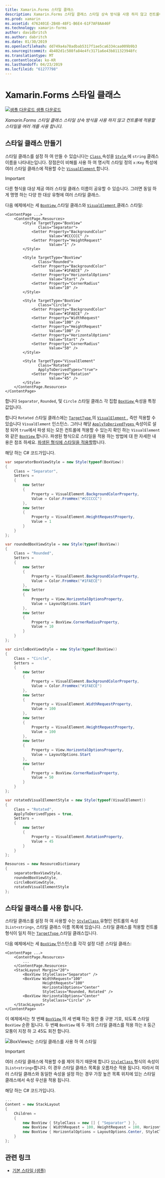 ```yaml
---
title: Xamarin.Forms 스타일 클래스
description: Xamarin.Forms 스타일 클래스 스타일 상속 방식을 사용 하지 않고 컨트롤에 적용할 스타일을 여러 개를 사용 합니다.
ms.prod: xamarin
ms.assetid: 4762401E-2B48-48F1-B6E4-61F7AF8AA46F
ms.technology: xamarin-forms
author: davidbritch
ms.author: dabritch
ms.date: 01/30/2019
ms.openlocfilehash: dd749a4a78adbab5317f1ae5ca6334caa009b9b3
ms.sourcegitcommit: 4b402d1c508fa84e4fc3171a6e43b811323948fc
ms.translationtype: MT
ms.contentlocale: ko-KR
ms.lasthandoff: 04/23/2019
ms.locfileid: "61277798"
---
```

# <a name="xamarinforms-style-classes"></a>Xamarin.Forms 스타일 클래스

[![샘플 다운로드](~/media/shared/download.png) 샘플 다운로드](https://developer.xamarin.com/samples/xamarin-forms/UserInterface/Styles/BasicStyles/)

_Xamarin.Forms 스타일 클래스 스타일 상속 방식을 사용 하지 않고 컨트롤에 적용할 스타일을 여러 개를 사용 합니다._

## <a name="create-style-classes"></a>스타일 클래스 만들기

스타일 클래스를 설정 하 여 만들 수 있습니다는 [ `Class` ](xref:Xamarin.Forms.Style.Class) 속성을 [ `Style` ](xref:Xamarin.Forms.Style) 에 `string` 클래스 이름을 나타내는입니다. 장점은이 비해를 사용 하 여 명시적 스타일 정의 `x:Key` 특성에 여러 스타일 클래스에 적용할 수는 [ `VisualElement` ](xref:Xamarin.Forms.VisualElement)합니다.

> [!IMPORTANT]
> 다른 형식을 대상 제공 여러 스타일 클래스 이름이 공유할 수 있습니다. 그러면 동일 하 게 명명 하는 다양 한 대상 유형에 여러 스타일 클래스.

다음 예제에서는 세 [ `BoxView` ](xref:Xamarin.Forms.BoxView) 스타일 클래스와 [ `VisualElement` ](xref:Xamarin.Forms.VisualElement) 클래스 스타일:

```xaml
<ContentPage ...>
    <ContentPage.Resources>
        <Style TargetType="BoxView"
               Class="Separator">
            <Setter Property="BackgroundColor"
                    Value="#CCCCCC" />
            <Setter Property="HeightRequest"
                    Value="1" />
        </Style>

        <Style TargetType="BoxView"
               Class="Rounded">
            <Setter Property="BackgroundColor"
                    Value="#1FAECE" />
            <Setter Property="HorizontalOptions"
                    Value="Start" />
            <Setter Property="CornerRadius"
                    Value="10" />
        </Style>    

        <Style TargetType="BoxView"
               Class="Circle">
            <Setter Property="BackgroundColor"
                    Value="#1FAECE" />
            <Setter Property="WidthRequest"
                    Value="100" />
            <Setter Property="HeightRequest"
                    Value="100" />
            <Setter Property="HorizontalOptions"
                    Value="Start" />
            <Setter Property="CornerRadius"
                    Value="50" />
        </Style>

        <Style TargetType="VisualElement"
               Class="Rotated"
               ApplyToDerivedTypes="true">
            <Setter Property="Rotation"
                    Value="45" />
        </Style>        
    </ContentPage.Resources>
</ContentPage>
```

합니다 `Separator`, `Rounded`, 및 `Circle` 스타일 클래스 각 집합 [ `BoxView` ](xref:Xamarin.Forms.BoxView) 속성을 특정 값입니다.

합니다 `Rotated` 스타일 클래스에는 [ `TargetType` ](xref:Xamarin.Forms.Style.TargetType) 의 [ `VisualElement` ](xref:Xamarin.Forms.VisualElement), 즉만 적용할 수 있습니다 `VisualElement` 인스턴스. 그러나 해당 [ `ApplyToDerivedTypes` ](xref:Xamarin.Forms.Style.ApplyToDerivedTypes) 속성이로 설정 되어 `true`에서 파생 되는 모든 컨트롤에 적용할 수 있는지 확인 하는 `VisualElement`와 같은 [ `BoxView` ](xref:Xamarin.Forms.BoxView)합니다. 파생된 형식으로 스타일을 적용 하는 방법에 대 한 자세한 내용은 참조 하세요. [파생된 형식에 스타일을 적용할](implicit.md#apply-a-style-to-derived-types)합니다.

해당 하는 C# 코드가입니다.

```csharp
var separatorBoxViewStyle = new Style(typeof(BoxView))
{
    Class = "Separator",
    Setters =
    {
        new Setter
        {
            Property = VisualElement.BackgroundColorProperty,
            Value = Color.FromHex("#CCCCCC")
        },
        new Setter
        {
            Property = VisualElement.HeightRequestProperty,
            Value = 1
        }
    }
};

var roundedBoxViewStyle = new Style(typeof(BoxView))
{
    Class = "Rounded",
    Setters =
    {
        new Setter
        {
            Property = VisualElement.BackgroundColorProperty,
            Value = Color.FromHex("#1FAECE")
        },
        new Setter
        {
            Property = View.HorizontalOptionsProperty,
            Value = LayoutOptions.Start
        },
        new Setter
        {
            Property = BoxView.CornerRadiusProperty,
            Value = 10
        }
    }
};

var circleBoxViewStyle = new Style(typeof(BoxView))
{
    Class = "Circle",
    Setters =
    {
        new Setter
        {
            Property = VisualElement.BackgroundColorProperty,
            Value = Color.FromHex("#1FAECE")
        },
        new Setter
        {
            Property = VisualElement.WidthRequestProperty,
            Value = 100
        },
        new Setter
        {
            Property = VisualElement.HeightRequestProperty,
            Value = 100
        },
        new Setter
        {
            Property = View.HorizontalOptionsProperty,
            Value = LayoutOptions.Start
        },
        new Setter
        {
            Property = BoxView.CornerRadiusProperty,
            Value = 50
        }
    }
};

var rotatedVisualElementStyle = new Style(typeof(VisualElement))
{
    Class = "Rotated",
    ApplyToDerivedTypes = true,
    Setters =
    {
        new Setter
        {
            Property = VisualElement.RotationProperty,
            Value = 45
        }
    }
};

Resources = new ResourceDictionary
{
    separatorBoxViewStyle,
    roundedBoxViewStyle,
    circleBoxViewStyle,
    rotatedVisualElementStyle
};
```

## <a name="consume-style-classes"></a>스타일 클래스를 사용 합니다.

스타일 클래스를 설정 하 여 사용할 수는 [ `StyleClass` ](xref:Xamarin.Forms.VisualElement.StyleClass) 유형인 컨트롤의 속성 `IList<string>`, 스타일 클래스 이름 목록에 있습니다. 스타일 클래스를 적용할 컨트롤 형식이 일치 하는 [ `TargetType` ](xref:Xamarin.Forms.Style.TargetType) 스타일 클래스입니다.

다음 예제에서는 세 [ `BoxView` ](xref:Xamarin.Forms.BoxView) 인스턴스를 각각 설정 다른 스타일 클래스:

```xaml
<ContentPage ...>
    <ContentPage.Resources>
        ...
    </ContentPage.Resources>
    <StackLayout Margin="20">
        <BoxView StyleClass="Separator" />       
        <BoxView WidthRequest="100"
                 HeightRequest="100"
                 HorizontalOptions="Center"
                 StyleClass="Rounded, Rotated" />
        <BoxView HorizontalOptions="Center"
                 StyleClass="Circle" />
    </StackLayout>
</ContentPage>    
```

이 예제에서는 첫 번째 [ `BoxView` ](xref:Xamarin.Forms.BoxView) 의 세 번째 하는 동안 줄 구분 기호, 되도록 스타일 `BoxView` 순환 됩니다. 두 번째 `BoxView` 에 두 개의 스타일 클래스를 적용 하는 it 둥근 모퉁이 지정 하 고 45도 회전 합니다.

![](style-class-images/boxviews.png "BoxViews는 스타일 클래스를 사용 하 여 스타일")

> [!IMPORTANT]
> 여러 스타일 클래스에 적용할 수를 제어 하기 때문에 합니다 [ `StyleClass` ](xref:Xamarin.Forms.VisualElement.StyleClass) 형식의 속성이 `IList<string>`합니다. 이 경우 스타일 클래스 목록을 오름차순 적용 됩니다. 따라서 여러 스타일 클래스와 동일한 속성을 설정 하는 경우 가장 높은 목록 위치에 있는 스타일 클래스에서 속성 우선을 적용 됩니다.

해당 하는 C# 코드가입니다.

```csharp
...
Content = new StackLayout
{
    Children =
    {
        new BoxView { StyleClass = new [] { "Separator" } },
        new BoxView { WidthRequest = 100, HeightRequest = 100, HorizontalOptions = LayoutOptions.Center, StyleClass = new [] { "Rounded", "Rotated" } },
        new BoxView { HorizontalOptions = LayoutOptions.Center, StyleClass = new [] { "Circle" } }
    }
};
```

## <a name="related-links"></a>관련 링크

- [기본 스타일 (샘플)](https://developer.xamarin.com/samples/xamarin-forms/UserInterface/Styles/BasicStyles/)
